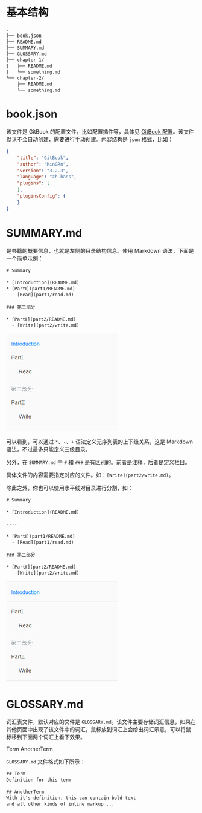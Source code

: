 # 基本结构

```
.
├── book.json
├── README.md
├── SUMMARY.md
├── GLOSSARY.md
├── chapter-1/
|   ├── README.md
|   └── something.md
└── chapter-2/
    ├── README.md
    └── something.md
```

# book.json

该文件是 GitBook 的配置文件，比如配置插件等，具体见 [GitBook 配置](./setting.md)。该文件默认不会自动创建，需要进行手动创建。内容结构是 `json` 格式，比如：

```json
{
	"title": "GitBook",
	"author": "MinGRn",
	"version": "3.2.3",
	"language": "zh-hans",
	"plugins": [
	],
	"pluginsConfig": {
	}
}
```

# SUMMARY.md

是书籍的概要信息，也就是左侧的目录结构信息。使用 Markdown 语法，下面是一个简单示例：

```
# Summary

* [Introduction](README.md)
* [PartⅠ](part1/README.md)
  - [Read](part1/read.md)

### 第二部分

* [PartⅡ](part2/README.md)
  - [Write](part2/write.md)
```

![](./_images/summary.png)

可以看到，可以通过 `*`、`-`、`+` 语法定义无序列表的上下级关系，这是 Markdown 语法，不过最多只能定义三级目录。

另外，在 `SUMMARY.md` 中 `#` 和 `###` 是有区别的。前者是注释，后者是定义栏目。

具体文件的内容需要指定对应的文件。如：`[Write](part2/write.md)`。

除此之外，你也可以使用水平线对目录进行分割，如：

```
# Summary

* [Introduction](README.md)

----

* [PartⅠ](part1/README.md)
  - [Read](part1/read.md)

### 第二部分

* [PartⅡ](part2/README.md)
  - [Write](part2/write.md)
```

![](./_images/summary-line.png)

# GLOSSARY.md

词汇表文件，默认对应的文件是 `GLOSSARY.md`。该文件主要存储词汇信息，如果在其他页面中出现了该文件中的词汇，鼠标放到词汇上会给出词汇示意，可以将鼠
标移到下面两个词汇上看下效果。

Term    AnotherTerm

`GLOSSARY.md` 文件格式如下所示：

```
## Term
Definition for this term

## AnotherTerm
With it's definition, this can contain bold text
and all other kinds of inline markup ...
```